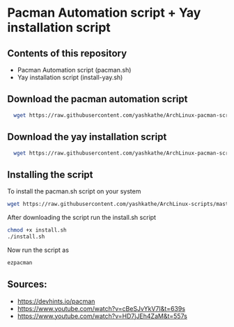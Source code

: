 # Pacman Automation script + Yay installation script

## Contents of this repository

- Pacman Automation script (pacman.sh)
- Yay installation script (install-yay.sh)

## Download the pacman automation script 

```bash
  wget https://raw.githubusercontent.com/yashkathe/ArchLinux-pacman-script/master/pacman.sh
```

## Download the yay installation script

```bash
  wget https://raw.githubusercontent.com/yashkathe/ArchLinux-pacman-script/master/install-yay.sh
```

## Installing the script
To install the pacman.sh script on your system
```bash
wget https://raw.githubusercontent.com/yashkathe/ArchLinux-scripts/master/install.sh
```
After downloading the script run the install.sh script 
```bash
chmod +x install.sh
./install.sh
```
Now run the script as 
```bash
ezpacman
```

## Sources:

- https://devhints.io/pacman
- https://www.youtube.com/watch?v=cBeSJvYkV7I&t=639s
- https://www.youtube.com/watch?v=HD7jJEh4ZaM&t=557s
